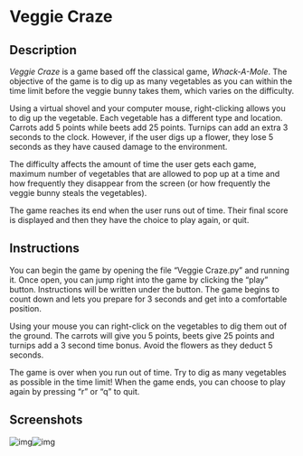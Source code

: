 # Veggie Craze

## Description

*Veggie Craze* is a game based off the classical game, *Whack-A-Mole*. The objective of the game is to dig up as many vegetables as you can within the time limit before the veggie bunny takes them, which varies on the difficulty. 

Using a virtual shovel and your computer mouse, right-clicking allows you to dig up the vegetable. Each vegetable has a different type and location. Carrots add 5 points while beets add 25 points. Turnips can add an extra 3 seconds to the clock. However, if the user digs up a flower, they lose 5 seconds as they have caused damage to the environment. 

The difficulty affects the amount of time the user gets each game, maximum number of vegetables that are allowed to pop up at a time and how frequently they disappear from the screen (or how frequently the veggie bunny steals the vegetables). 

The game reaches its end when the user runs out of time. Their final score is displayed and then they have the choice to play again, or quit. 

## Instructions

You can begin the game by opening the file “Veggie Craze.py” and running it. Once open, you can jump right into the game by clicking the “play” button. Instructions will be written under the button. The game begins to count down and lets you prepare for 3 seconds and get into a comfortable position. 

Using your mouse you can right-click on the vegetables to dig them out of the ground. The carrots will give you 5 points, beets give 25 points and turnips add a 3 second time bonus. Avoid the flowers as they deduct 5 seconds. 

The game is over when you run out of time. Try to dig as many vegetables as possible in the time limit! When the game ends, you can choose to play again by pressing “r” or “q” to quit. 

## Screenshots

![img](https://lh3.googleusercontent.com/7-lu4dfv7sSa7ysNOtMbbFvFw9S8jfiGXXnIDHCha1J-zb5V11awvMRAukEsqXpwCUXqLkcNl4As9_wORV7h1pyZROMZdzMISLlAcPyEfFiPz7KoaAAsLYUJbHaXeRMdL0v3QPI5)![img](https://lh3.googleusercontent.com/bByKrkoyUslAVZHEcsQPzFU6_zTJmGTNg8XCTW6s3qOznLCz6WwGoRfF-rZUWNsPPOcehq9cZIKzFD2g_5_pxwqlinoh4vSZj-xD2Ifxb8bwfNpn0sYTUFtJyxz0xtDXS0cMMUa7)

